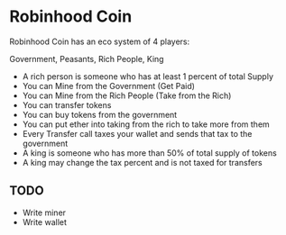 # Robinhood Coin

Robinhood Coin has an eco system of 4 players:

Government, Peasants, Rich People, King

* A rich person is someone who has at least 1 percent of total Supply
* You can Mine from the Government (Get Paid)
* You can Mine from the Rich People (Take from the Rich)
* You can transfer tokens
* You can buy tokens from the government
* You can put ether into taking from the rich to take more from them
* Every Transfer call taxes your wallet and sends that tax to the government
* A king is someone who has more than 50% of total supply of tokens
* A king may change the tax percent and is not taxed for transfers

## TODO

* Write miner
* Write wallet
